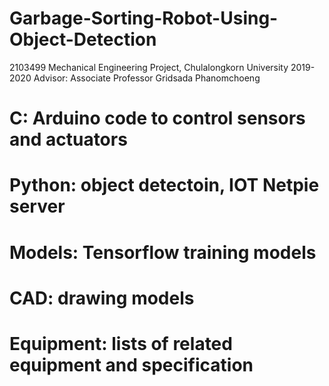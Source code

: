 # Garbage-Sorting-Robot-Using-Object-Detection
2103499 Mechanical Engineering Project, Chulalongkorn University  2019-2020
Advisor: Associate Professor Gridsada Phanomchoeng

# C: Arduino code to control sensors and actuators

# Python: object detectoin, IOT Netpie server

# Models: Tensorflow training models

# CAD: drawing models

# Equipment: lists of related equipment and specification
